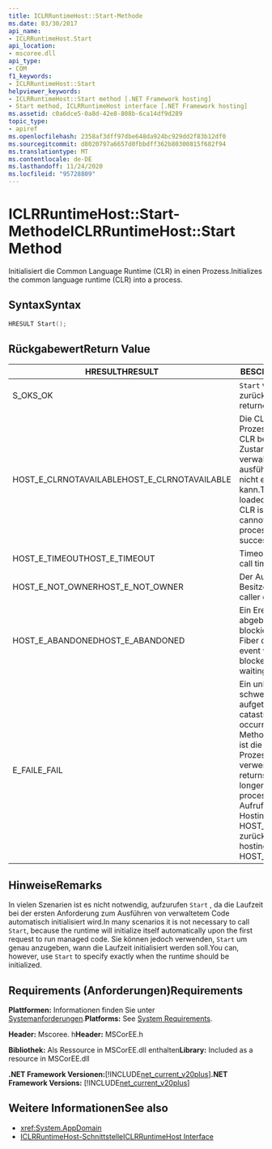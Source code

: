 ```yaml
---
title: ICLRRuntimeHost::Start-Methode
ms.date: 03/30/2017
api_name:
- ICLRRuntimeHost.Start
api_location:
- mscoree.dll
api_type:
- COM
f1_keywords:
- ICLRRuntimeHost::Start
helpviewer_keywords:
- ICLRRuntimeHost::Start method [.NET Framework hosting]
- Start method, ICLRRuntimeHost interface [.NET Framework hosting]
ms.assetid: c0a6dce5-0a8d-42e8-808b-6ca14df9d289
topic_type:
- apiref
ms.openlocfilehash: 2358af3dff97dbe648da924bc929dd2f83b12df0
ms.sourcegitcommit: d8020797a6657d0fbbdff362b80300815f682f94
ms.translationtype: MT
ms.contentlocale: de-DE
ms.lasthandoff: 11/24/2020
ms.locfileid: "95728809"
---
```

# <a name="iclrruntimehoststart-method"></a><span data-ttu-id="164f4-102">ICLRRuntimeHost::Start-Methode</span><span class="sxs-lookup"><span data-stu-id="164f4-102">ICLRRuntimeHost::Start Method</span></span>

<span data-ttu-id="164f4-103">Initialisiert die Common Language Runtime (CLR) in einen Prozess.</span><span class="sxs-lookup"><span data-stu-id="164f4-103">Initializes the common language runtime (CLR) into a process.</span></span>  
  
## <a name="syntax"></a><span data-ttu-id="164f4-104">Syntax</span><span class="sxs-lookup"><span data-stu-id="164f4-104">Syntax</span></span>  
  
```cpp  
HRESULT Start();  
```  
  
## <a name="return-value"></a><span data-ttu-id="164f4-105">Rückgabewert</span><span class="sxs-lookup"><span data-stu-id="164f4-105">Return Value</span></span>  
  
|<span data-ttu-id="164f4-106">HRESULT</span><span class="sxs-lookup"><span data-stu-id="164f4-106">HRESULT</span></span>|<span data-ttu-id="164f4-107">BESCHREIBUNG</span><span class="sxs-lookup"><span data-stu-id="164f4-107">Description</span></span>|  
|-------------|-----------------|  
|<span data-ttu-id="164f4-108">S_OK</span><span class="sxs-lookup"><span data-stu-id="164f4-108">S_OK</span></span>|<span data-ttu-id="164f4-109">`Start` wurde erfolgreich zurückgegeben.</span><span class="sxs-lookup"><span data-stu-id="164f4-109">`Start` returned successfully.</span></span>|  
|<span data-ttu-id="164f4-110">HOST_E_CLRNOTAVAILABLE</span><span class="sxs-lookup"><span data-stu-id="164f4-110">HOST_E_CLRNOTAVAILABLE</span></span>|<span data-ttu-id="164f4-111">Die CLR wurde nicht in einen Prozess geladen, oder die CLR befindet sich in einem Zustand, in dem Sie verwalteten Code nicht ausführen oder den-Befehl nicht erfolgreich verarbeiten kann.</span><span class="sxs-lookup"><span data-stu-id="164f4-111">The CLR has not been loaded into a process, or the CLR is in a state in which it cannot run managed code or process the call successfully.</span></span>|  
|<span data-ttu-id="164f4-112">HOST_E_TIMEOUT</span><span class="sxs-lookup"><span data-stu-id="164f4-112">HOST_E_TIMEOUT</span></span>|<span data-ttu-id="164f4-113">Timeout des Aufrufes.</span><span class="sxs-lookup"><span data-stu-id="164f4-113">The call timed out.</span></span>|  
|<span data-ttu-id="164f4-114">HOST_E_NOT_OWNER</span><span class="sxs-lookup"><span data-stu-id="164f4-114">HOST_E_NOT_OWNER</span></span>|<span data-ttu-id="164f4-115">Der Aufrufer ist nicht Besitzer der Sperre.</span><span class="sxs-lookup"><span data-stu-id="164f4-115">The caller does not own the lock.</span></span>|  
|<span data-ttu-id="164f4-116">HOST_E_ABANDONED</span><span class="sxs-lookup"><span data-stu-id="164f4-116">HOST_E_ABANDONED</span></span>|<span data-ttu-id="164f4-117">Ein Ereignis wurde abgebrochen, während ein blockierter Thread oder eine Fiber darauf wartete.</span><span class="sxs-lookup"><span data-stu-id="164f4-117">An event was canceled while a blocked thread or fiber was waiting on it.</span></span>|  
|<span data-ttu-id="164f4-118">E_FAIL</span><span class="sxs-lookup"><span data-stu-id="164f4-118">E_FAIL</span></span>|<span data-ttu-id="164f4-119">Ein unbekannter schwerwiegender Fehler ist aufgetreten.</span><span class="sxs-lookup"><span data-stu-id="164f4-119">An unknown catastrophic failure occurred.</span></span> <span data-ttu-id="164f4-120">Wenn eine Methode E_FAIL zurückgibt, ist die CLR innerhalb des Prozesses nicht mehr verwendbar.</span><span class="sxs-lookup"><span data-stu-id="164f4-120">If a method returns E_FAIL, the CLR is no longer usable within the process.</span></span> <span data-ttu-id="164f4-121">Nachfolgende Aufrufe von Hostingmethoden geben HOST_E_CLRNOTAVAILABLE zurück.</span><span class="sxs-lookup"><span data-stu-id="164f4-121">Subsequent calls to hosting methods return HOST_E_CLRNOTAVAILABLE.</span></span>|  
  
## <a name="remarks"></a><span data-ttu-id="164f4-122">Hinweise</span><span class="sxs-lookup"><span data-stu-id="164f4-122">Remarks</span></span>  

 <span data-ttu-id="164f4-123">In vielen Szenarien ist es nicht notwendig, aufzurufen `Start` , da die Laufzeit bei der ersten Anforderung zum Ausführen von verwaltetem Code automatisch initialisiert wird.</span><span class="sxs-lookup"><span data-stu-id="164f4-123">In many scenarios it is not necessary to call `Start`, because the runtime will initialize itself automatically upon the first request to run managed code.</span></span> <span data-ttu-id="164f4-124">Sie können jedoch verwenden, `Start` um genau anzugeben, wann die Laufzeit initialisiert werden soll.</span><span class="sxs-lookup"><span data-stu-id="164f4-124">You can, however, use `Start` to specify exactly when the runtime should be initialized.</span></span>  
  
## <a name="requirements"></a><span data-ttu-id="164f4-125">Requirements (Anforderungen)</span><span class="sxs-lookup"><span data-stu-id="164f4-125">Requirements</span></span>  

 <span data-ttu-id="164f4-126">**Plattformen:** Informationen finden Sie unter [Systemanforderungen](../../get-started/system-requirements.md).</span><span class="sxs-lookup"><span data-stu-id="164f4-126">**Platforms:** See [System Requirements](../../get-started/system-requirements.md).</span></span>  
  
 <span data-ttu-id="164f4-127">**Header:** Mscoree. h</span><span class="sxs-lookup"><span data-stu-id="164f4-127">**Header:** MSCorEE.h</span></span>  
  
 <span data-ttu-id="164f4-128">**Bibliothek:** Als Ressource in MSCorEE.dll enthalten</span><span class="sxs-lookup"><span data-stu-id="164f4-128">**Library:** Included as a resource in MSCorEE.dll</span></span>  
  
 <span data-ttu-id="164f4-129">**.NET Framework Versionen:**[!INCLUDE[net_current_v20plus](../../../../includes/net-current-v20plus-md.md)]</span><span class="sxs-lookup"><span data-stu-id="164f4-129">**.NET Framework Versions:** [!INCLUDE[net_current_v20plus](../../../../includes/net-current-v20plus-md.md)]</span></span>  
  
## <a name="see-also"></a><span data-ttu-id="164f4-130">Weitere Informationen</span><span class="sxs-lookup"><span data-stu-id="164f4-130">See also</span></span>

- <xref:System.AppDomain>
- [<span data-ttu-id="164f4-131">ICLRRuntimeHost-Schnittstelle</span><span class="sxs-lookup"><span data-stu-id="164f4-131">ICLRRuntimeHost Interface</span></span>](iclrruntimehost-interface.md)
